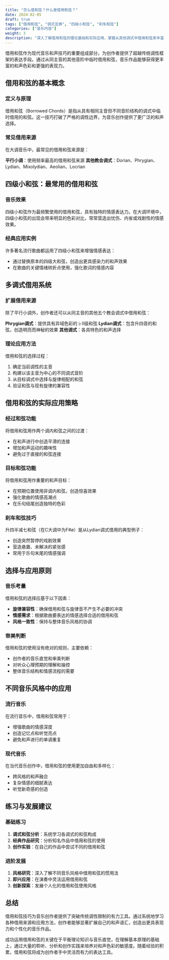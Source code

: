 ```yaml
---
title: "怎么借和弦？什么是借用和弦？"
date: 2024-02-05
draft: true
tags: ["借用和弦", "调式互换", "四级小和弦", "刹车和弦"]
categories: ["音乐内容"]
weight: 3
description: "深入了解借用和弦的理论基础和实际应用，掌握从其他调式中借用和弦来丰富和声色彩的技巧。"
---
```


借用和弦作为现代音乐和声技巧的重要组成部分，为创作者提供了超越传统调性框架的表达手段。通过从同主音的其他音阶中临时借用和弦，音乐作品能够获得更丰富的和声色彩和更强的表现力。

## 借用和弦的基本概念

### 定义与原理

借用和弦（Borrowed Chords）是指从具有相同主音但不同音阶结构的调式中临时借用的和弦。这一技巧打破了严格的调性边界，为音乐创作提供了更广泛的和声选择。

### 常见借用来源

在大调音乐中，最常见的借用和弦来源是：

**平行小调**：使用频率最高的借用和弦来源
**其他教会调式**：Dorian、Phrygian、Lydian、Mixolydian、Aeolian、Locrian

## 四级小和弦：最常用的借用和弦

### 音乐效果

四级小和弦作为最频繁使用的借用和弦，具有独特的情感表达力。在大调环境中，四级小和弦的出现会带来明显的色彩对比，常常营造出忧伤、内省或戏剧性的情感效果。

### 经典应用实例

许多著名流行歌曲都运用了四级小和弦来增强情感表达：
- 通过替换原本的四级大和弦，创造出更具感染力的和声效果
- 在歌曲的关键情绪转折点使用，强化歌词的情感内容

## 多调式借用系统

### 扩展借用来源

除了平行小调外，创作者还可以从同主音的其他五个教会调式中借用和弦：

**Phrygian调式**：提供具有异域色彩的♭II级和弦
**Lydian调式**：包含升四音的和弦，创造明亮而神秘的效果
**其他调式**：各具特色的和声选择

### 理论应用方法

借用和弦的选择过程：
1. 确定当前调性的主音
2. 构建以该主音为中心的不同调式音阶
3. 从目标调式中选择与旋律相配的和弦
4. 验证和弦与现有旋律的兼容性

## 借用和弦的实际应用策略

### 经过和弦功能

将借用和弦用作两个调内和弦之间的过渡：
- 在和声进行中创造平滑的连接
- 增加和声运动的趣味性
- 避免过于直接的和弦连接

### 目标和弦功能

将借用和弦用作重要的和声目标：
- 在预期位置使用非调内和弦，创造惊喜效果
- 强化歌曲的情感高潮点
- 在乐句结尾创造独特的色彩

### 刹车和弦技巧

升四半减七和弦（在C大调中为F#ø）是从Lydian调式借用的典型例子：
- 创造突然暂停的戏剧效果
- 营造悬置、未解决的紧张感
- 常用于乐句末尾的情感强调

## 选择与应用原则

### 音乐考量

借用和弦的选择应基于以下因素：
- **旋律兼容性**：确保借用和弦与旋律音不产生不必要的冲突
- **情感需求**：根据歌曲要表达的情感选择合适的借用和弦
- **风格一致性**：保持与整体音乐风格的协调

### 审美判断

借用和弦的使用没有绝对的规则，主要依赖：
- 创作者的音乐直觉和审美判断
- 对听众心理预期的理解和操控
- 整体音乐结构和情感流程的需要

## 不同音乐风格中的应用

### 流行音乐

在流行音乐中，借用和弦常用于：
- 增强歌曲的情感深度
- 创造记忆点和听觉亮点
- 避免和声进行的单调重复

### 现代音乐

在当代音乐创作中，借用和弦的使用更加自由和多样化：
- 跨风格的和声融合
- 复杂情感的细腻表达
- 听觉新奇感的创造

## 练习与发展建议

### 基础练习

1. **调式和弦分析**：系统学习各调式的和弦构成
2. **经典作品研究**：分析知名作品中借用和弦的使用
3. **创作实验**：在自己的作品中尝试不同的借用和弦

### 进阶发展

1. **风格研究**：深入了解不同音乐风格中借用和弦的惯用法
2. **即兴应用**：在演奏中灵活运用借用和弦
3. **创新探索**：发展个人化的借用和弦使用风格

## 总结

借用和弦技巧为音乐创作者提供了突破传统调性限制的有力工具。通过系统地学习各种借用来源和应用方法，创作者能够显著扩展自己的和声语汇，创造出更具表现力和个性化的音乐作品。

成功运用借用和弦的关键在于平衡理论知识与音乐直觉，在理解基本原理的基础上，通过大量的聆听、分析和创作实践来培养对和声色彩的敏感度。随着经验的积累，借用和弦将成为创作者手中灵活而有力的表达工具。